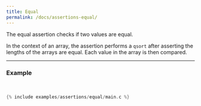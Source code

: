 ```yaml
---
title: Equal
permalink: /docs/assertions-equal/
---
```


The <span class="badge badge-info">equal</span> assertion checks if two values are equal.

In the context of an array, the assertion performs a `qsort` after asserting the lengths of the arrays are equal. Each value in the array is then compared.

---

### Example

<br />

```c
{% include examples/assertions/equal/main.c %}
```